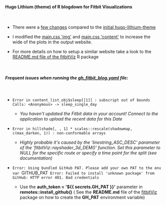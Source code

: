 
<br>

#### **Hugo Lithium (theme) of R blogdown for Fitbit Visualizations**

<br>

* There were a [few changes](https://stackoverflow.com/a/43505891/8302386) compared to the [initial hugo-lithium-theme](https://github.com/jrutheiser/hugo-lithium-theme)

* I modified the [main.css 'img'](https://github.com/mlampros/fitbitVizBlog/blob/master/themes/hugo-lithium/static/css/main.css#L32-L34) and [main.css 'content'](https://github.com/mlampros/fitbitVizBlog/blob/master/themes/hugo-lithium/static/css/main.css#L97-L98) to increase the wide of the plots in the output website.

* For more details on how to setup a similar website take a look to the [README.md file of the fitbitViz](https://github.com/mlampros/fitbitViz#keep-track-of-your-activities-using-fitbitviz-blogdown-and-github-actions) R package

<br>

##### **Frequent issues when running the [gh_fitbit_blog.yaml](https://github.com/mlampros/fitbitVizBlog/blob/master/.github/workflows/gh_fitbit_blog.yaml) file:**

<br>

* `Error in content_list_obj$sleep[[1]] : subscript out of bounds  Calls: <Anonymous> -> sleep_single_day`
    * *You haven't updated the Fitbit data in your account! Connect to the application to upload the recent data for this Date*

* `Error in hillshade[, , 1] * scales::rescale(shadowmap, c(max_darken, 1)) : non-conformable arrays`
    * *Highly probable it's caused by the 'linestring_ASC_DESC' parameter of the 'fitbitViz::rayshader_3d_DEM()' function. Set this parameter to NULL for the specific route or specify a time point for the split (see documentation)*

* `Error: Using bundled GitHub PAT. Please add your own PAT to the env var `GITHUB_PAT` Error: Failed to install 'unknown package' from GitHub: HTTP error 401. Bad credentials`
    * Use the **auth_token = '${{ secrets.GH_PAT }}'** parameter in **remotes::install_github()** ( See the **README.md** file of the [fitbitViz](https://github.com/mlampros/fitbitViz#keep-track-of-your-activities-using-fitbitviz-blogdown-and-github-actions) package on how to create the **GH_PAT** environment variable)
    
<br>


